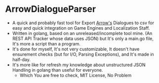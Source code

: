# ArrowDialogueParser

- A quick and probably fast tool for Export [Arrow's](https://github.com/mhgolkar/Arrow) Dialogues to csv for easy and quick integration on Game Engines and Localization Staff. 
- Written in golang, based on an unreleased/incomplete tool mine. (An REST API Tracker whose data uses JSON) but It's only a main.go file, It's more a script than a program.
- It's done for myself, It's not very customizable, It doesn't have ensurement checks (but for I/O, Parsing Exceptions), and It's made in half-day.
- It's more like for refresh my knowledge about unstructured JSON Handling in golang than useful for everyone. 
    - Which You are free to check, MIT License, No Problem